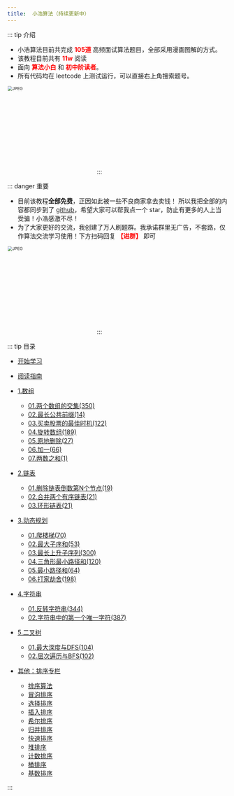 ```yaml
---
title:  小浩算法（持续更新中）
---
```


::: tip 介绍
- 小浩算法目前共完成 <font color="red"><b>105道</b></font> 高频面试算法题目，全部采用漫画图解的方式。
- 该教程目前共有 <font color="red"><b>11w</b></font> 阅读 
- 面向 <font color="red"><b>算法小白</b></font> 和 <font color="red"><b>初中阶读者</b></font>。
- 所有代码均在 leetcode 上测试运行，可以直接右上角搜索题号。

<img src="http://www.geekxh.com/img/suggest.jpeg" alt="JPEG" style="zoom: 67%;" width=300/> 
:::

::: danger 重要
- 目前该教程<b>全部免费</b>，正因如此被一些不良商家拿去卖钱！ 所以我把全部的内容都同步到了 [github](https://github.com/geekxh/hello-algorithm)，希望大家可以帮我点一个 star，防止有更多的人上当受骗！小浩感激不尽！
- 为了大家更好的交流，我创建了万人刷题群。我承诺群里无广告，不套路，仅作算法交流学习使用！下方扫码回复 <font color="red"><b>【进群】</b></font> 即可

<img src="http://www.geekxh.com/img/avatar.jpeg" alt="JPEG" style="zoom: 67%;" width=300/>
::: 

::: tip 目录

* [开始学习](http://www.geekxh.com) 

* [阅读指南](http://www.geekxh.com/c99/hello.html)

* [1.数组]()
    * [01.两个数组的交集(350)](http://www.geekxh.com/c0/001.html)
    * [02.最长公共前缀(14)](http://www.geekxh.com/c0/002.html)
    * [03.买卖股票的最佳时机(122)](http://www.geekxh.com/c0/003.html)
    * [04.旋转数组(189)](http://www.geekxh.com/c0/004.html)
    * [05.原地删除(27)](http://www.geekxh.com/c0/005.html)
    * [06.加一(66)](http://www.geekxh.com/c0/006.html)
    * [07.两数之和(1)](http://www.geekxh.com/c0/007.html)


* [2.链表]()
    * [01.删除链表倒数第N个节点(19)](http://www.geekxh.com/c1/101.html)
    * [02.合并两个有序链表(21)](http://www.geekxh.com/c1/102.html)
    * [03.环形链表(21)](http://www.geekxh.com/c1/103.html)
    

* [3.动态规划]()    
    * [01.爬楼梯(70)](http://www.geekxh.com/c2/201.html)
    * [02.最大子序和(53)](http://www.geekxh.com/c2/202.html)
    * [03.最长上升子序列(300)](http://www.geekxh.com/c2/203.html)
    * [04.三角形最小路径和(120)](http://www.geekxh.com/c2/204.html)
    * [05.最小路径和(64)](http://www.geekxh.com/c2/205.html)
    * [06.打家劫舍(198)](http://www.geekxh.com/c2/206.html)
    

* [4.字符串]()    
    * [01.反转字符串(344)](http://www.geekxh.com/c3/301.html)
    * [02.字符串中的第一个唯一字符(387)](http://www.geekxh.com/c3/302.html)


* [5.二叉树]()    
    * [01.最大深度与DFS(104)](http://www.geekxh.com/c4/401.html)
    * [02.层次遍历与BFS(102)](http://www.geekxh.com/c4/402.html)


* [其他：排序专栏]()
   * [排序算法](http://www.geekxh.com/sort/0.readme.html)
   * [冒泡排序](http://www.geekxh.com/sort/1.bubbleSort.html)
   * [选择排序](http://www.geekxh.com/sort/2.selectionSort.html)
   * [插入排序](http://www.geekxh.com/sort/3.insertionSort.html)
   * [希尔排序](http://www.geekxh.com/sort/4.shellSort.html)
   * [归并排序](http://www.geekxh.com/sort/5.mergeSort.html)
   * [快速排序](http://www.geekxh.com/sort/6.quickSort.html)
   * [堆排序](http://www.geekxh.com/sort/7.heapSort.html)
   * [计数排序](http://www.geekxh.com/sort/8.countingSort.html)
   * [桶排序](http://www.geekxh.com/sort/9.bucketSort.html)
   * [基数排序](http://www.geekxh.com/sort/10.radixSort.html)

:::